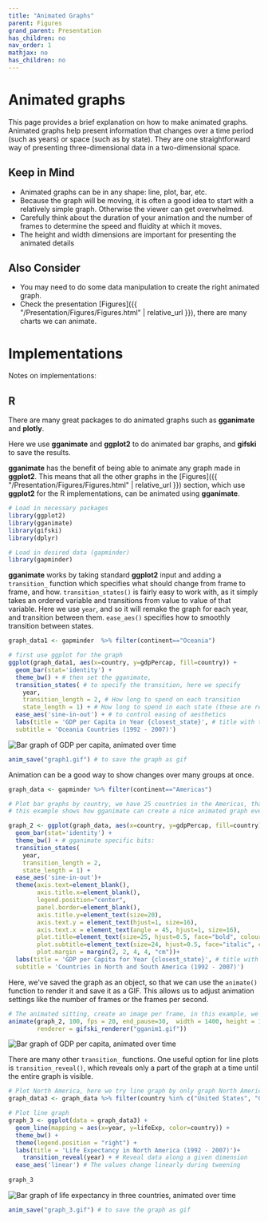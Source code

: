 ```yaml
---
title: "Animated Graphs"
parent: Figures
grand_parent: Presentation
has_children: no
nav_order: 1
mathjax: no
has_children: no
---
```


# Animated graphs

This page provides a brief explanation on how to make animated graphs. Animated graphs help present information that changes over a time period (such as years) or space (such as by state). They are one straightforward way of presenting three-dimensional data in a two-dimensional space.

## Keep in Mind

- Animated graphs can be in any shape: line, plot, bar, etc.
- Because the graph will be moving, it is often a good idea to start with a relatively simple graph. Otherwise the viewer can get overwhelmed.
- Carefully think about the duration of your animation and the number of frames to determine the speed and fluidity at which it moves.
- The height and width dimensions are important for presenting the animated details


## Also Consider

- You may need to do some data manipulation to create the right animated graph.
- Check the presentation [Figures]({{ "/Presentation/Figures/Figures.html" | relative_url }}), there are many charts we can animate. 


# Implementations

Notes on implementations: 

## R

There are many great packages to do animated graphs such as **gganimate** and **plotly**.

Here we use **gganimate** and **ggplot2** to do animated bar graphs, and **gifski** to save the results.

**gganimate** has the benefit of being able to animate any graph made in **ggplot2**. This means that all the other graphs in the [Figures]({{ "/Presentation/Figures/Figures.html" | relative_url }}) section, which use **ggplot2** for the R implementations, can be animated using **gganimate**.

```r
# Load in necessary packages
library(ggplot2)
library(gganimate)
library(gifski)
library(dplyr)

# Load in desired data (gapminder)
library(gapminder)
```

**gganimate** works by taking standard **ggplot2** input and adding a `transition_` function which specifies what should change from frame to frame, and how. `transition_states()` is fairly easy to work with, as it simply takes an ordered variable and transitions from value to value of that variable. Here we use `year`, and so it will remake the graph for each year, and transition between them. `ease_aes()` specifies how to smoothly transition between states.

```r
graph_data1 <- gapminder  %>% filter(continent=="Oceania")

# first use ggplot for the graph 
ggplot(graph_data1, aes(x=country, y=gdpPercap, fill=country)) + 
  geom_bar(stat='identity') +
  theme_bw() + # then set the gganimate,
  transition_states( # to specify the transition, here we specify 
    year,
    transition_length = 2, # How long to spend on each transition
    state_length = 1) + # How long to spend in each state (these are relative values, not numbers of frames)
  ease_aes('sine-in-out') + # to control easing of aesthetics 
  labs(title = 'GDP per Capita in Year {closest_state}', # title with the timestamp period
  subtitle = 'Oceania Countries (1992 - 2007)') 
```

![Bar graph of GDP per capita, animated over time](Images/Animated_Graphs/r_gdp_over_time.gif)

```r
anim_save("graph1.gif") # to save the graph as gif
```

Animation can be a good way to show changes over many groups at once.

```r
graph_data <- gapminder %>% filter(continent=="Americas")

# Plot bar graphs by country, we have 25 countries in the Americas, that hard to interpretation using one graph.
# this example shows how gganimate can create a nice animated graph even with that high number of countries 

graph_2 <- ggplot(graph_data, aes(x=country, y=gdpPercap, fill=country)) + 
  geom_bar(stat='identity') +
  theme_bw() + # gganimate specific bits:
  transition_states(
    year,
    transition_length = 2,
    state_length = 1) +
  ease_aes('sine-in-out')+ 
  theme(axis.text=element_blank(),
        axis.title.x=element_blank(),
        legend.position="center",
        panel.border=element_blank(),
        axis.title.y=element_text(size=20),
        axis.text.y = element_text(hjust=1, size=16),
        axis.text.x = element_text(angle = 45, hjust=1, size=16),
        plot.title=element_text(size=25, hjust=0.5, face="bold", colour="black", vjust=1),
        plot.subtitle=element_text(size=24, hjust=0.5, face="italic", color="grey"),
        plot.margin = margin(2, 2, 4, 4, "cm"))+ 
  labs(title = 'GDP per Capita for Year {closest_state}', # title with the timestamp period
  subtitle = 'Countries in North and South America (1992 - 2007)') 
```

Here, we've saved the graph as an object, so that we can use the `animate()` function to render it and save it as a GIF. This allows us to adjust animation settings like the number of frames or the frames per second.

```r
# The animated sitting, create an image per frame, in this example, we used year so it creates an image for each year
animate(graph_2, 100, fps = 20, end_pause=30,  width = 1400, height = 1000, 
        renderer = gifski_renderer("gganim1.gif"))
```

![Bar graph of GDP per capita, animated over time](Images/Animated_Graphs/r_gdp_over_time_americas.gif)

There are many other `transition_` functions. One useful option for line plots is `transition_reveal()`, which reveals only a part of the graph at a time until the entire graph is visible.

```r
# Plot North America, here we try line graph by only graph North America countries 
graph_data3 <- graph_data %>% filter(country %in% c("United States", "Canada", "Mexico"))

# Plot line graph
graph_3 <- ggplot(data = graph_data3) +
  geom_line(mapping = aes(x=year, y=lifeExp, color=country)) +
  theme_bw() +
  theme(legend.position = "right") +
  labs(title = 'Life Expectancy in North America (1992 - 2007)')+
    transition_reveal(year) + # Reveal data along a given dimension 
  ease_aes('linear') # The values change linearly during tweening
  
graph_3
```

![Bar graph of life expectancy in three countries, animated over time](Images/Animated_Graphs/r_lifeexp_reveal.gif)

```r
anim_save("graph_3.gif") # to save the graph as gif
```

